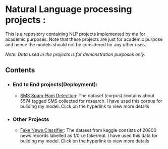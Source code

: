 # Natural Language processing projects : 
This is a repository containing NLP projects implemented by me for academic purposes. Note that these projects are just for academic purpose and hence the models should not be considered for any other uses.

_Note: Data used in the projects is for demonstration purposes only._

## Contents

- ### End to End projects(Deployment):

	- [SMS Spam-Ham Detection](https://github.com/Pratik872/AI-ML/tree/main/E2E%20projects/SMSSpamClassifier): The dataset (corpus) contains about 5574 tagged SMS collected for research. I have used this corpus for buliding my model. Click on the hyperlink to view more details


- ### Other Projects

	- [Fake News Classifier](https://github.com/Pratik872/AI-ML/tree/main/FakeNewsClassifier): The dataset from kaggle consists of 20800 news records labelled as 1/0 i.e fake/real. I have used this data for buliding my model. Click on the hyperlink to view more details
